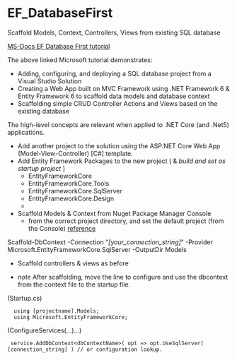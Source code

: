 # EF_DatabaseFirst
Scaffold Models, Context, Controllers, Views from existing SQL database

[MS-Docs EF Database First tutorial](https://docs.microsoft.com/en-us/aspnet/mvc/overview/getting-started/database-first-development/setting-up-database)

The above linked Microsoft tutorial demonstrates:
  * Adding, configuring, and deploying a SQL database project from a Visual Studio Solution
  * Creating a Web App built on MVC Framework using .NET Framework 6 & Entity Framework 6 to scaffold data models and database context
  * Scaffolding simple CRUD Controller Actions and Views based on the existing database
  
The high-level concepts are relevant when applied to .NET Core (and .Net5) applications.
   * Add another project to the solution using the ASP.NET Core Web App (Model-View-Controller) [C#] template.
   * Add Entity Framework Packages to the new project ( & _build and set as startup project_ )
      * EntityFrameworkCore
      * EntityFrameworkCore.Tools
      * EntityFrameworkCore.SqlServer
      * EntityFrameworkCore.Design
      * 
   * Scaffold Models & Context from Nuget Package Manager Console
      * from the correct project directory, and set the default project (from the Console)  [reference](https://docs.microsoft.com/en-us/ef/core/cli/powershell#scaffold-dbcontext)

   Scaffold-DbContext -Connection "_[your_connection_string]_" -Provider Microsoft.EntityFrameworkCore.SqlServer -OutputDir Models
       
   * Scaffold controllers & views as before
   
   * _note_ After scaffolding, move the line to configure and use the dbcontext from the context file to the startup file.
   
   (Startup.cs)
   
      using [projectname].Models;
      using Microsoft.EntityFrameworkCore;

  (ConfigureServices(...)...)
  
     service.AddDbContext<dbContextName>( opt => opt.UseSqlServer( [connection_string] ) // or configuration lookup.

